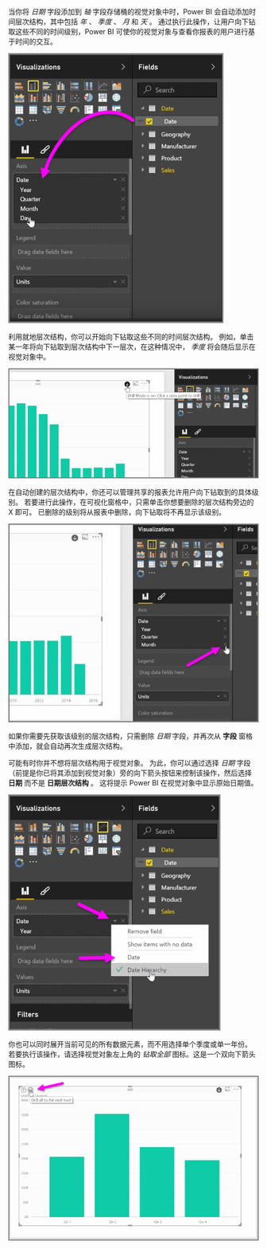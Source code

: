 当你将 *日期* 字段添加到 *轴* 字段存储桶的视觉对象中时，Power BI 会自动添加时间层次结构，其中包括 *年* 、 *季度* 、 *月* 和 *天* 。 通过执行此操作，让用户向下钻取这些不同的时间级别，Power BI 可使你的视觉对象与查看你报表的用户进行基于时间的交互。

![](media/3-11g-visual-hierarchies-drilling/3-11g_1.png)

利用就地层次结构，你可以开始向下钻取这些不同的时间层次结构。 例如，单击某一年将向下钻取到层次结构中下一层次，在这种情况中， *季度* 将会随后显示在视觉对象中。

![](media/3-11g-visual-hierarchies-drilling/3-11g_2.png)

在自动创建的层次结构中，你还可以管理共享的报表允许用户向下钻取到的具体级别。 若要进行此操作，在可视化窗格中，只需单击你想要删除的层次结构旁边的 X 即可。 已删除的级别将从报表中删除，向下钻取将不再显示该级别。

![](media/3-11g-visual-hierarchies-drilling/3-11g_3.png)

如果你需要先获取该级别的层次结构，只需删除 *日期* 字段，并再次从 **字段** 窗格中添加，就会自动再次生成层次结构。

可能有时你并不想将层次结构用于视觉对象。 为此，你可以通过选择 *日期* 字段（前提是你已将其添加到视觉对象）旁的向下箭头按钮来控制该操作，然后选择 **日期** 而不是 **日期层次结构** 。 这将提示 Power BI 在视觉对象中显示原始日期值。

![](media/3-11g-visual-hierarchies-drilling/3-11g_4.png)

你也可以同时展开当前可见的所有数据元素，而不用选择单个季度或单一年份。 若要执行该操作，请选择视觉对象左上角的 *钻取全部* 图标。这是一个双向下箭头图标。

![](media/3-11g-visual-hierarchies-drilling/3-11g_5.png)

